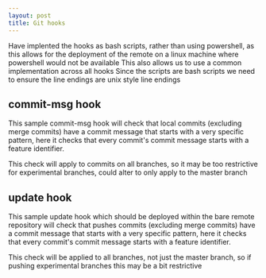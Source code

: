 ```yaml
---
layout: post
title: Git hooks
---
```


Have implented the hooks as bash scripts, rather than using powershell, as this allows for the deployment of the remote on a linux machine where powershell would not be available
This also allows us to use a common implementation across all hooks
Since the scripts are bash scripts we need to ensure the line endings are unix style line endings


commit-msg hook
---------------
This sample commit-msg hook will check that local commits (excluding merge commits) have a commit message that starts with a very specific pattern, here it checks that every commit's commit message starts with a feature identifier.

This check will apply to commits on all branches, so it may be too restrictive for experimental branches, could alter to only apply to the master branch 

<script src="https://gist.github.com/3885831.js?file=commit-msg">
</script>



update hook
---------------
This sample update hook which should be deployed within the bare remote repository will check that pushes commits (excluding merge commits) have a commit message that starts with a very specific pattern, here it checks that every commit's commit message starts with a feature identifier.

This check will be applied to all branches, not just the master branch, so if pushing experimental branches this may be a bit restrictive 


<script src="https://gist.github.com/3885831.js?file=update">
</script>

